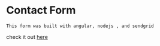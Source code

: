 # Contact Form

    This form was built with angular, nodejs , and sendgrid

check it out [here](https://angular-contact-form.herokuapp.com/)
